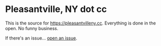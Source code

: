# Pleasantville, NY dot cc

This is the source for https://pleasantvilleny.cc. Everything is done in the open. No funny business.

If there's an issue... [open an issue](github.com/timmattison/pleasantville-ny-cc/issues).
